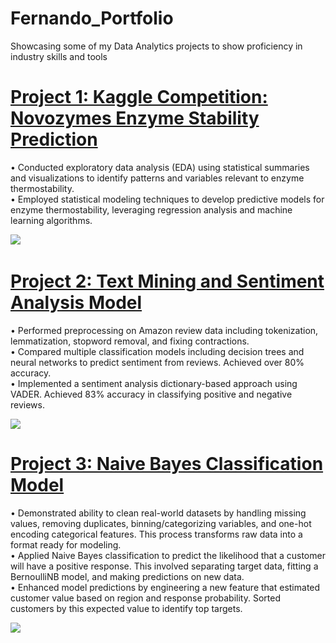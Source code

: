# Fernando_Portfolio
Showcasing some of my Data Analytics projects to show proficiency in industry skills and tools 

# [Project 1: Kaggle Competition: Novozymes Enzyme Stability Prediction](https://colab.research.google.com/drive/1Qmj3DgOgoaARsjxERBxO35f8eJePev-y)
• Conducted exploratory data analysis (EDA) using statistical summaries and visualizations to identify patterns and variables relevant to
enzyme thermostability.<br>
• Employed statistical modeling techniques to develop predictive models for enzyme thermostability, leveraging regression analysis and
machine learning algorithms. <br>

![](https://github.com/fg22d/Fernando_Portfolio/blob/main/Images/git_1.png)
<img src="https://github.com/fg22d/Fernando_Portfolio/blob/main/Images/git_1.png" class="img-responsive" alt=""> </div>

# [Project 2: Text Mining and Sentiment Analysis Model](https://colab.research.google.com/drive/1_77R-lojVZFk8ZQ5qbx15E1GDCLidmc-)
• Performed preprocessing on Amazon review data including tokenization, lemmatization, stopword removal, and fixing contractions. <br>
• Compared multiple classification models including decision trees and neural networks to predict sentiment from reviews. Achieved over 80% accuracy. <br>
• Implemented a sentiment analysis dictionary-based approach using VADER. Achieved 83% accuracy in classifying positive and negative reviews. <br>

![](https://github.com/fg22d/Fernando_Portfolio/blob/main/Images/Git_2.png)

# [Project 3: Naive Bayes Classification Model](https://colab.research.google.com/drive/1nsIyHmnMVSM_nFKsmEQYppEoMoGVxV67)
• Demonstrated ability to clean real-world datasets by handling missing values, removing duplicates, binning/categorizing variables, and one-hot encoding categorical features. This process transforms raw data into a format ready for modeling.<br>
• Applied Naive Bayes classification to predict the likelihood that a customer will have a positive response. This involved separating target data, fitting a BernoulliNB model, and making predictions on new data.<br>
• Enhanced model predictions by engineering a new feature that estimated customer value based on region and response probability. Sorted customers by this expected value to identify top targets. <br>

![](https://github.com/fg22d/Fernando_Portfolio/blob/main/Images/Git_3.png)
